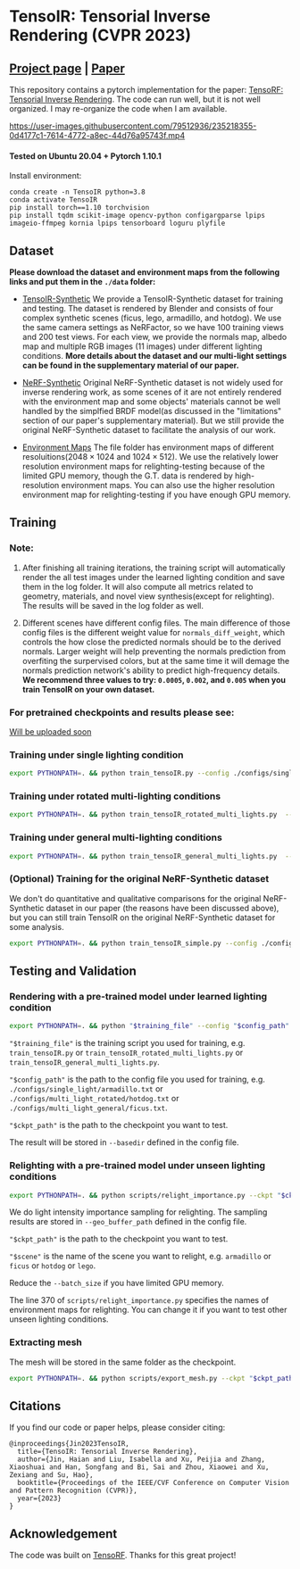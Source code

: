# TensoIR: Tensorial Inverse Rendering (CVPR 2023)
## [Project page](https://haian-jin.github.io/TensoIR/) |  [Paper](https://arxiv.org/abs/2304.12461)
This repository contains a pytorch implementation for the paper: [TensoRF: Tensorial Inverse Rendering](https://arxiv.org/abs/2304.12461). The code can run well, but it is not well organized. I may re-organize the code when I am available.

https://user-images.githubusercontent.com/79512936/235218355-0d4177c1-7614-4772-a8ec-44d76a95743f.mp4


#### Tested on Ubuntu 20.04 + Pytorch 1.10.1 

Install environment:
```
conda create -n TensoIR python=3.8
conda activate TensoIR
pip install torch==1.10 torchvision
pip install tqdm scikit-image opencv-python configargparse lpips imageio-ffmpeg kornia lpips tensorboard loguru plyfile
```


## Dataset
**Please download the dataset and environment maps from the following links and put them in the `./data` folder:**


* [TensoIR-Synthetic](https://zjutvstaff-my.sharepoint.com/personal/1906217881_zjubtv_com/_layouts/15/onedrive.aspx?id=%2Fpersonal%2F1906217881%5Fzjubtv%5Fcom%2FDocuments%2FZJU%5Flearning%2FResearch%2FTensoIR%2FDataset%2FTensoIR%5FSynthetic&ga=1)
We provide a TensoIR-Synthetic dataset for training and testing. The dataset is rendered by Blender and consists of four complex synthetic scenes (ficus, lego, armadillo, and hotdog). We use the same camera settings as NeRFactor, so we have 100 training views and 200 test views.
For each view, we provide the normals map, albedo map and multiple RGB images (11 images) under different lighting conditions.
**More details about the dataset and our multi-light settings can be found in the supplementary material of our paper.** 

* [NeRF-Synthetic](https://drive.google.com/drive/folders/128yBriW1IG_3NJ5Rp7APSTZsJqdJdfc1) 
Original NeRF-Synthetic dataset is not widely used for inverse rendering work, as some scenes of it are not entirely rendered with the environment map and some objects' materials cannot be well handled by the simplfied BRDF model(as discussed in the "limitations" section of our paper's supplementary material). But we still provide the original NeRF-Synthetic dataset to facilitate the analysis of our work.


* [Environment Maps](https://zjutvstaff-my.sharepoint.com/:f:/g/personal/1906217881_zjubtv_com/EmYdVkI-avBDiEcpOmV-N1ABZi9N66yKhj6bPtg4aimU7g?e=4Te39g) 
The file folder has environment maps of different resoluitions($2048 \times 1024$ and $1024 \times 512$). We use the relatively lower resolution environment maps for relighting-testing because of the limited GPU memory, though the G.T. data is rendered by high-resolution environment maps. You can also use the higher resolution environment map for relighting-testing if you have enough GPU memory.


## Training

### Note:

1. After finishing all training iterations, the training script will automatically render the all test images under the learned lighting condition and save them in the log folder. It will also compute all metrics related to geometry, materials, and novel view synthesis(except for relighting). The results will be saved in the log folder as well.

2. Different scenes have different config files. The main difference of those config files is the different weight value for  `normals_diff_weight`, which controls the how close the predicted normals should be to the derived normals. Larger weight will help preventing the normals prediction from overfiting the surpervised colors, but at the same time it will demage the normals prediction network's ability to predict high-frequency details. **We recommend three values to try: `0.0005`, `0.002`, and `0.005` when you train TensoIR on your own dataset.**

### For pretrained checkpoints and results please see:

[Will be uploaded soon]()

### Training under single lighting condition

```bash
export PYTHONPATH=. && python train_tensoIR.py --config ./configs/single_light/armadillo.txt
```

### Training under rotated multi-lighting conditions

```bash
export PYTHONPATH=. && python train_tensoIR_rotated_multi_lights.py  --config ./configs/multi_light_rotated/hotdog.txt
```


### Training under general multi-lighting conditions

```bash
export PYTHONPATH=. && python train_tensoIR_general_multi_lights.py  --config ./configs/multi_light_general/ficus.txt
```
### (Optional) Training for the original NeRF-Synthetic dataset

We don't do quantitative and qualitative comparisons for the original NeRF-Synthetic dataset in our paper (the reasons have been discussed above), but you can still train TensoIR on the original NeRF-Synthetic dataset for some analysis. 

```bash
export PYTHONPATH=. && python train_tensoIR_simple.py --config ./configs/single_light/blender.txt
```


## Testing and Validation

### Rendering with a pre-trained model under learned lighting condition

```bash
export PYTHONPATH=. && python "$training_file" --config "$config_path" --ckpt "$ckpt_path" --render_only 1 --render_test 1
```

`"$training_file"` is the training script you used for training, e.g. `train_tensoIR.py` or `train_tensoIR_rotated_multi_lights.py` or `train_tensoIR_general_multi_lights.py`.

`"$config_path"` is the path to the config file you used for training, e.g. `./configs/single_light/armadillo.txt` or `./configs/multi_light_rotated/hotdog.txt` or `./configs/multi_light_general/ficus.txt`.

`"$ckpt_path"` is the path to the checkpoint you want to test.

The result will be stored in `--basedir` defined in the config file.

### Relighting with a pre-trained model under unseen lighting conditions


```bash
export PYTHONPATH=. && python scripts/relight_importance.py --ckpt "$ckpt_path" --config configs/relighting_test/"$scene".txt --batch_size 800
```
We do light intensity importance sampling for relighting. The sampling results are stored in `--geo_buffer_path` defined in the config file.

`"$ckpt_path"` is the path to the checkpoint you want to test.

`"$scene"` is the name of the scene you want to relight, e.g. `armadillo` or `ficus` or `hotdog` or `lego`.

Reduce the `--batch_size` if you have limited GPU memory.


The line 370 of `scripts/relight_importance.py` specifies the names of environment maps for relighting. You can change it if you want to test other unseen lighting conditions.

### Extracting mesh
The mesh will be stored in the same folder as the checkpoint.

```bash
export PYTHONPATH=. && python scripts/export_mesh.py --ckpt "$ckpt_path" 
```



## Citations
If you find our code or paper helps, please consider citing:

```
@inproceedings{Jin2023TensoIR,
  title={TensoIR: Tensorial Inverse Rendering},
  author={Jin, Haian and Liu, Isabella and Xu, Peijia and Zhang, Xiaoshuai and Han, Songfang and Bi, Sai and Zhou, Xiaowei and Xu, Zexiang and Su, Hao},
  booktitle={Proceedings of the IEEE/CVF Conference on Computer Vision and Pattern Recognition (CVPR)},
  year={2023}
}
```

## Acknowledgement

The code was built on [TensoRF](https://github.com/apchenstu/TensoRF). Thanks for this great project!
